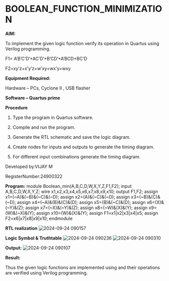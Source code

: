 # BOOLEAN_FUNCTION_MINIMIZATION

**AIM:**

To implement the given logic function verify its operation in Quartus using Verilog programming.

F1= A’B’C’D’+AC’D’+B’CD’+A’BCD+BC’D 

F2=xy’z+x’y’z+w’xy+wx’y+wxy

**Equipment Required:**

Hardware – PCs, Cyclone II , USB flasher

**Software – Quartus prime**


**Procedure**

1.	Type the program in Quartus software.

2.	Compile and run the program.

3.	Generate the RTL schematic and save the logic diagram.

4.	Create nodes for inputs and outputs to generate the timing diagram.

5.	For different input combinations generate the timing diagram.


Developed by:VIJAY M


RegisterNumber:24900322


**Program:**
module Boolean_min(A,B,C,D,W,X,Y,Z,F1,F2);
input A,B,C,D,W,X,Y,Z;
wire x1,x2,x3,x4,x5,x6,x7,x8,x9,x10;
output F1,F2;
assign x1=(~A)&(~B)&(~C)&(~D);
assign x2=(A)&(~C)&(~D);
assign x3=(~B)&(C)&(~D);
assign x4=(~A)&(B)&(C)&(D);
assign x5=(B)&(~C)&(D);
assign x6=(X)&(~Y)&(Z);
assign x7=(~X)&(~Y)&(Z);
assign x8=(~W)&(X)&(Y);
assign x9=(W)&(~X)&(Y);
assign x10=(W)&(X)&(Y);
assign F1=x1|x2|x3|x4|x5;
assign F2=x6|x7|x8|x9|x10;
endmodule

**RTL realization**
![2024-09-24 090157](https://github.com/user-attachments/assets/d2744dd1-c428-4ec7-9276-a7a946de3701)


**Logic Symbol & Truthtable**
![2024-09-24 090236](https://github.com/user-attachments/assets/4a031cba-0300-40f4-ba72-e721ac636404)
![2024-09-24 090310](https://github.com/user-attachments/assets/2f18ec09-f41f-4ceb-92e5-74be317a1239)

**Output:**
![2024-09-24 090107](https://github.com/user-attachments/assets/7b26fcc0-4496-4b9c-b194-7cb6e141fcd7)


**Result:**

Thus the given logic functions are implemented using and their operations are verified using Verilog programming.

